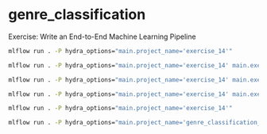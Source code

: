 # genre_classification
Exercise: Write an End-to-End Machine Learning Pipeline

```bash
mlflow run . -P hydra_options="main.project_name='exercise_14'"
```

```bash
mlflow run . -P hydra_options="main.project_name='exercise_14' main.execute_steps='download'"
```

```bash
mlflow run . -P hydra_options="main.project_name='exercise_14' main.execute_steps='download,preprocess'"
```

```bash
mlflow run . -P hydra_options="main.project_name='exercise_14' main.execute_steps='preprocess'"
```

```bash
mlflow run . -P hydra_options="main.project_name='exercise_14'"
```

```bash
mlflow run . -P hydra_options="main.project_name='genre_classification_prod'"
```
